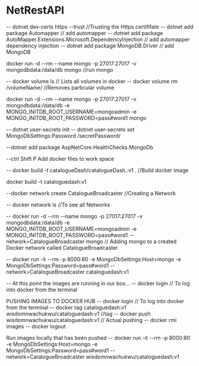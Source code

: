 # NetRestAPI

-- dotnet dev-certs https --trust    //Trusting the Https certififate
-- dotnet add package Automapper  // add automapper
-- dotnet add package AutoMapper.Extensions.Microsoft.DependencyInjection // add automapper dependency injection
-- dotnet add package MongoDB.Driver   // add MongoDB

 docker run -d --rm --name mongo -p 27017:27017 -v mongodbdata:/data/db  mongo    //run mongo

 -- docker volume ls    // Lists all volumes in docker
 -- docker volume rm /volumeName/  //Removes particular volume

  docker run -d --rm --name mongo -p 27017:27017 -v mongodbdata:/data/db -e MONGO_INITDB_ROOT_USERNAME=mongoadmin -e MONGO_INITDB_ROOT_PASSWORD=pass#word1 mongo

-- dotnet user-secrets init
-- dotnet user-secrets set MongoDbSettings:Password /secretPassword/

--dotnet add package AspNetCore.HealthChecks.MongoDb

--ctrl Shift P Add docker files to work space

-- docker build -t catalogueDash/catalogueDash.:v1 . //Build docker image

docker build -t cataloguedash:v1

--docker network create CatalogueBroadcaster //Creating a Network

--  docker network ls //To see all Networks

--  docker run -d --rm --name mongo -p 27017:27017 -v mongodbdata:/data/db -e MONGO_INITDB_ROOT_USERNAME=mongoadmin -e MONGO_INITDB_ROOT_PASSWORD=pass#word1  --network=CatalogueBroadcaster mongo // Adding mongo to a created Docker network called CatalogueBroadcaster

-- docker run -it --rm -p 8000:80 -e MongoDbSettings:Host=mongo -e MongoDbSettings:Password=pass#word1 --network=CatalogueBroadcaster cataloguedash:v1

-- At this point the images are running in our box... 
-- docker login  // To log into docker from the terminal

PUSHING IMAGES TO DOCKER HUB
-- docker login  // To log into docker from the terminal
-- docker tag cataloguedash:v1 wisdomnwachukwu/cataloguedash:v1 //tag
-- docker push wisdomnwachukwu/cataloguedash:v1 // Actual pushing
-- docker rmi images
-- docker logout

Run images locally that has been pushed
--  docker run -it --rm -p 8000:80 -e MongoDbSettings:Host=mongo -e MongoDbSettings:Password=pass#word1 --network=CatalogueBroadcaster wisdomnwachukwu/cataloguedash:v1

